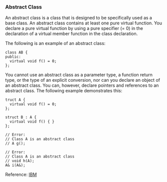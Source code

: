 ### Abstract Class 
An abstract class is a class that is designed to be specifically used as a base class. An abstract class contains at least one pure virtual function.
You declare a pure virtual function by using a pure specifier (= 0) in the declaration of a virtual member function in the class declaration.                      

The following is an example of an abstract class:               
```
class AB {
public:
  virtual void f() = 0;
};
```
You cannot use an abstract class as a parameter type, a function return type, or the type of an explicit conversion, nor can you declare an object of an abstract class.
You can, however, declare pointers and references to an abstract class. The following example demonstrates this:                               
```
truct A {
  virtual void f() = 0;
};

struct B : A {
  virtual void f() { }
};

// Error:
// Class A is an abstract class
// A g();

// Error:
// Class A is an abstract class
// void h(A);
A& i(A&);
```
Reference: [IBM](https://www.ibm.com/docs/en/zos/2.4.0?topic=only-abstract-classes-c) 

